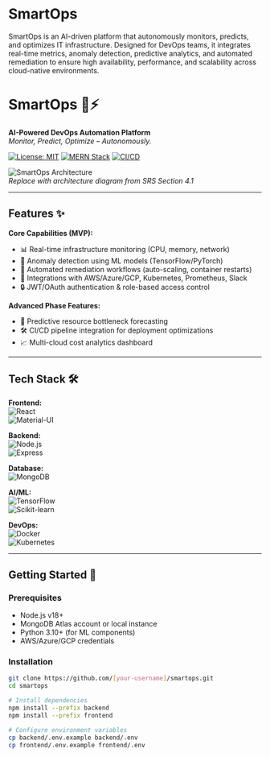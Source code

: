# SmartOps
SmartOps is an AI-driven platform that autonomously monitors, predicts, and optimizes IT infrastructure. Designed for DevOps teams, it integrates real-time metrics, anomaly detection, predictive analytics, and automated remediation to ensure high availability, performance, and scalability across cloud-native environments.
# SmartOps 🤖⚡  
**AI-Powered DevOps Automation Platform**  
*Monitor, Predict, Optimize – Autonomously.*

[![License: MIT](https://img.shields.io/badge/License-MIT-blue.svg)](https://opensource.org/licenses/MIT)
[![MERN Stack](https://img.shields.io/badge/stack-MERN-61DAFB?logo=react&logoColor=white)](https://mernstack.com/)
[![CI/CD](https://img.shields.io/badge/CI/CD-GitHub_Actions-2088FF?logo=github-actions)](https://github.com/features/actions)

![SmartOps Architecture](https://via.placeholder.com/800x400.png?text=SmartOps+System+Architecture)  
*Replace with architecture diagram from SRS Section 4.1*

---

## Features ✨  
**Core Capabilities (MVP):**  
- 📊 Real-time infrastructure monitoring (CPU, memory, network)  
- 🚨 Anomaly detection using ML models (TensorFlow/PyTorch)  
- 🤖 Automated remediation workflows (auto-scaling, container restarts)  
- 🔌 Integrations with AWS/Azure/GCP, Kubernetes, Prometheus, Slack  
- 🔒 JWT/OAuth authentication & role-based access control  

**Advanced Phase Features:**  
- 🔮 Predictive resource bottleneck forecasting  
- 🛠️ CI/CD pipeline integration for deployment optimizations  
- 📈 Multi-cloud cost analytics dashboard  

---

## Tech Stack 🛠️  
**Frontend:**  
![React](https://img.shields.io/badge/React-20232A?logo=react)  
![Material-UI](https://img.shields.io/badge/Material--UI-0081CB?logo=mui)  

**Backend:**  
![Node.js](https://img.shields.io/badge/Node.js-339933?logo=nodedotjs)  
![Express](https://img.shields.io/badge/Express-000000?logo=express)  

**Database:**  
![MongoDB](https://img.shields.io/badge/MongoDB-47A248?logo=mongodb)  

**AI/ML:**  
![TensorFlow](https://img.shields.io/badge/TensorFlow-FF6F00?logo=tensorflow)  
![Scikit-learn](https://img.shields.io/badge/scikit--learn-F7931E?logo=scikit-learn)  

**DevOps:**  
![Docker](https://img.shields.io/badge/Docker-2496ED?logo=docker)  
![Kubernetes](https://img.shields.io/badge/Kubernetes-326CE5?logo=kubernetes)  

---

## Getting Started 🚀  

### Prerequisites  
- Node.js v18+  
- MongoDB Atlas account or local instance  
- Python 3.10+ (for ML components)  
- AWS/Azure/GCP credentials  

### Installation  
```bash
git clone https://github.com/[your-username]/smartops.git
cd smartops

# Install dependencies
npm install --prefix backend
npm install --prefix frontend

# Configure environment variables
cp backend/.env.example backend/.env
cp frontend/.env.example frontend/.env
